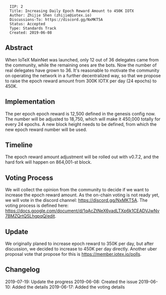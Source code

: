 ```
  IIP: 2
  Title: Increasing Daily Epoch Reward Amount to 450K IOTX
  Author: Zhijie Shen (zhijie@iotex.io)
  Discussions-To: https://discord.gg/NxMKT5A
  Status: Accepted
  Type: Standards Track
  Created: 2019-06-08
```

## Abstract

When IoTeX MainNet was launched, only 12 out of 36 delegates came from the community, while the remaining ones are the
bots. Now the number of real delegates have grown to 36. It's reasonable to motivate the community on operating the network
in a further decentralized way, so that we propose to raise the epoch reward amount from 300K IOTX per day (24 epochs) to 450K.

## Implementation

The per epoch epoch reward is 12,500 defined in the genesis config now. The number will be adjusted to 18,750, which
will make it 450,000 totally for every 24 epochs. A new block height needs to be defined, from which the new epoch
reward number will be used.

## Timeline

The epoch reward amount adjustment will be rolled out with v0.7.2, and the hard fork will happen on 864,001-st block.

## Voting Process

We will collect the opinion from the community to decide if we want to increase the epoch reward amount. As the on-chain voting is not ready yet, we will vote in the discord channel: https://discord.gg/NxMKT5A. The voting process is defined here: https://docs.google.com/document/d/1qAcZtNeX6vadLTXp6k1CEADVJwNv7BMZQrtQSLhgpqQ/edit.

## Update

We originally planed to increase epoch reward to 350K per day, but after discussion, we decided to increase to 450K per day
directly. Another uber proposal vote that propose for this is https://member.iotex.io/polls.

## Changelog

2019-07-19: Update the progress
2019-06-08: Created the issue
2019-06-10: Added the details
2019-06-17: Added the voting details
